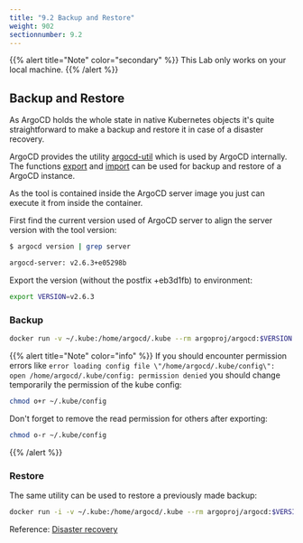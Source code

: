 ```yaml
---
title: "9.2 Backup and Restore"
weight: 902
sectionnumber: 9.2
---
```


{{% alert title="Note" color="secondary" %}}
This Lab only works on your local machine.
{{% /alert %}}


## Backup and Restore

As ArgoCD holds the whole state in native Kubernetes objects it's quite straightforward to make a backup and restore it in case of a disaster recovery.

ArgoCD provides the utility [argocd-util](https://argoproj.github.io/argo-cd/operator-manual/server-commands/argocd-util) which is used by ArgoCD internally. The functions [export](https://argoproj.github.io/argo-cd/operator-manual/server-commands/argocd-util_export) and [import](https://argoproj.github.io/argo-cd/operator-manual/server-commands/argocd-util_import) can be used for backup and restore of a ArgoCD instance.

As the tool is contained inside the ArgoCD server image you just can execute it from inside the container.

First find the current version used of ArgoCD server to align the server version with the tool version:

```bash
$ argocd version | grep server

argocd-server: v2.6.3+e05298b
```

Export the version (without the postfix +eb3d1fb) to environment:

```bash
export VERSION=v2.6.3
```


### Backup

```bash
docker run -v ~/.kube:/home/argocd/.kube --rm argoproj/argocd:$VERSION argocd admin export > backup.yaml
```

{{% alert title="Note" color="info" %}}
If you should encounter permission errors like `error loading config file \"/home/argocd/.kube/config\": open /home/argocd/.kube/config: permission denied` you should change temporarily the permission of the kube config:

```bash
chmod o+r ~/.kube/config
```

Don't forget to remove the read permission for others after exporting:
```bash
chmod o-r ~/.kube/config
```
{{% /alert %}}


### Restore

The same utility can be used to restore a previously made backup:

```bash
docker run -i -v ~/.kube:/home/argocd/.kube --rm argoproj/argocd:$VERSION argocd admin import - < backup.yaml
```

Reference: [Disaster recovery](https://argoproj.github.io/argo-cd/operator-manual/disaster_recovery/)

